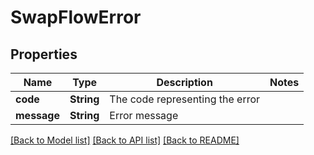 # SwapFlowError

## Properties

Name | Type | Description | Notes
------------ | ------------- | ------------- | -------------
**code** | **String** | The code representing the error | 
**message** | **String** | Error message | 

[[Back to Model list]](../README.md#documentation-for-models) [[Back to API list]](../README.md#documentation-for-api-endpoints) [[Back to README]](../README.md)


